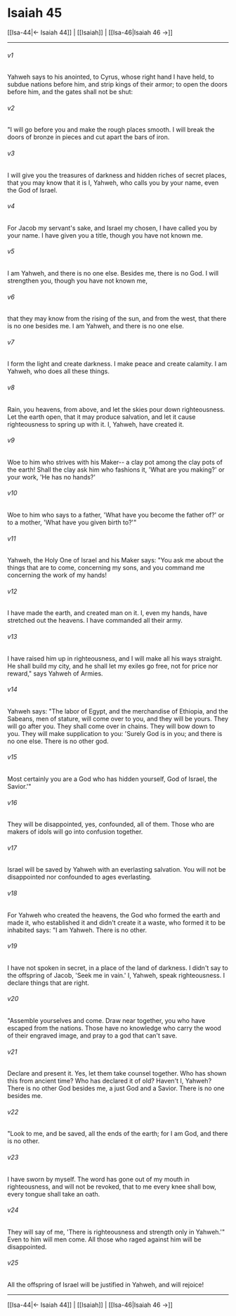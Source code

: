 # Isaiah 45

[[Isa-44|← Isaiah 44]] | [[Isaiah]] | [[Isa-46|Isaiah 46 →]]
***



###### v1 
Yahweh says to his anointed, to Cyrus, whose right hand I have held, to subdue nations before him, and strip kings of their armor; to open the doors before him, and the gates shall not be shut: 

###### v2 
"I will go before you and make the rough places smooth. I will break the doors of bronze in pieces and cut apart the bars of iron. 

###### v3 
I will give you the treasures of darkness and hidden riches of secret places, that you may know that it is I, Yahweh, who calls you by your name, even the God of Israel. 

###### v4 
For Jacob my servant's sake, and Israel my chosen, I have called you by your name. I have given you a title, though you have not known me. 

###### v5 
I am Yahweh, and there is no one else. Besides me, there is no God. I will strengthen you, though you have not known me, 

###### v6 
that they may know from the rising of the sun, and from the west, that there is no one besides me. I am Yahweh, and there is no one else. 

###### v7 
I form the light and create darkness. I make peace and create calamity. I am Yahweh, who does all these things. 

###### v8 
Rain, you heavens, from above, and let the skies pour down righteousness. Let the earth open, that it may produce salvation, and let it cause righteousness to spring up with it. I, Yahweh, have created it. 

###### v9 
Woe to him who strives with his Maker-- a clay pot among the clay pots of the earth! Shall the clay ask him who fashions it, 'What are you making?' or your work, 'He has no hands?' 

###### v10 
Woe to him who says to a father, 'What have you become the father of?' or to a mother, 'What have you given birth to?'" 

###### v11 
Yahweh, the Holy One of Israel and his Maker says: "You ask me about the things that are to come, concerning my sons, and you command me concerning the work of my hands! 

###### v12 
I have made the earth, and created man on it. I, even my hands, have stretched out the heavens. I have commanded all their army. 

###### v13 
I have raised him up in righteousness, and I will make all his ways straight. He shall build my city, and he shall let my exiles go free, not for price nor reward," says Yahweh of Armies. 

###### v14 
Yahweh says: "The labor of Egypt, and the merchandise of Ethiopia, and the Sabeans, men of stature, will come over to you, and they will be yours. They will go after you. They shall come over in chains. They will bow down to you. They will make supplication to you: 'Surely God is in you; and there is no one else. There is no other god. 

###### v15 
Most certainly you are a God who has hidden yourself, God of Israel, the Savior.'" 

###### v16 
They will be disappointed, yes, confounded, all of them. Those who are makers of idols will go into confusion together. 

###### v17 
Israel will be saved by Yahweh with an everlasting salvation. You will not be disappointed nor confounded to ages everlasting. 

###### v18 
For Yahweh who created the heavens, the God who formed the earth and made it, who established it and didn't create it a waste, who formed it to be inhabited says: "I am Yahweh. There is no other. 

###### v19 
I have not spoken in secret, in a place of the land of darkness. I didn't say to the offspring of Jacob, 'Seek me in vain.' I, Yahweh, speak righteousness. I declare things that are right. 

###### v20 
"Assemble yourselves and come. Draw near together, you who have escaped from the nations. Those have no knowledge who carry the wood of their engraved image, and pray to a god that can't save. 

###### v21 
Declare and present it. Yes, let them take counsel together. Who has shown this from ancient time? Who has declared it of old? Haven't I, Yahweh? There is no other God besides me, a just God and a Savior. There is no one besides me. 

###### v22 
"Look to me, and be saved, all the ends of the earth; for I am God, and there is no other. 

###### v23 
I have sworn by myself. The word has gone out of my mouth in righteousness, and will not be revoked, that to me every knee shall bow, every tongue shall take an oath. 

###### v24 
They will say of me, 'There is righteousness and strength only in Yahweh.'" Even to him will men come. All those who raged against him will be disappointed. 

###### v25 
All the offspring of Israel will be justified in Yahweh, and will rejoice!

***
[[Isa-44|← Isaiah 44]] | [[Isaiah]] | [[Isa-46|Isaiah 46 →]]
